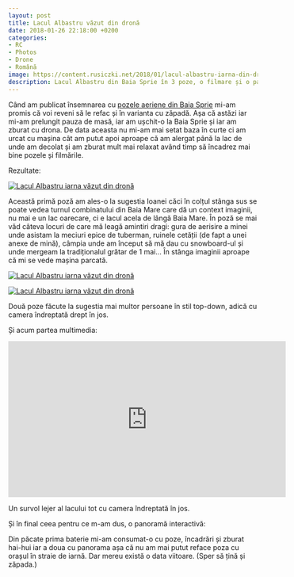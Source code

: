 ```yaml
---
layout: post
title: Lacul Albastru văzut din dronă
date: 2018-01-26 22:18:00 +0200
categories:
- RC
- Photos
- Drone
- Română
image: https://content.rusiczki.net/2018/01/lacul-albastru-iarna-din-drona-1-1000x750.jpg
description: Lacul Albastru din Baia Sprie în 3 poze, o filmare și o panoramă făcute cu drona iarna.
---
```

Când am publicat însemnarea cu [pozele aeriene din Baia Sprie](https://www.rusiczki.net/2018/01/13/imagini-aeriene-de-final-de-an/) mi-am promis că voi reveni să le refac și în varianta cu zăpadă. Așa că astăzi iar mi-am prelungit pauza de masă, iar am ușchit-o la Baia Sprie și iar am zburat cu drona. De data aceasta nu mi-am mai setat baza în curte ci am urcat cu mașina cât am putut apoi aproape că am alergat până la lac de unde am decolat și am zburat mult mai relaxat având timp să încadrez mai bine pozele și filmările.

Rezultate:

[![Lacul Albastru iarna văzut din dronă](https://content.rusiczki.net/2018/01/lacul-albastru-iarna-din-drona-1-1000x750.jpg)](https://content.rusiczki.net/2018/01/lacul-albastru-iarna-din-drona-1.jpg)

Această primă poză am ales-o la sugestia Ioanei căci în colțul stânga sus se poate vedea turnul combinatului din Baia Mare care dă un context imaginii, nu mai e un lac oarecare, ci e lacul acela de lângă Baia Mare. În poză se mai văd câteva locuri de care mă leagă amintiri dragi: gura de aerisire a minei unde asistam la meciuri epice de tuberman, ruinele cetății (de fapt a unei anexe de mină), câmpia unde am început să mă dau cu snowboard-ul și unde mergeam la tradiționalul grătar de 1 mai... În stânga imaginii aproape că mi se vede mașina parcată.

[![Lacul Albastru iarna văzut din dronă](https://content.rusiczki.net/2018/01/lacul-albastru-iarna-din-drona-2-1000x750.jpg)](https://content.rusiczki.net/2018/01/lacul-albastru-iarna-din-drona-2.jpg)

[![Lacul Albastru iarna văzut din dronă](https://content.rusiczki.net/2018/01/lacul-albastru-iarna-din-drona-3-1000x750.jpg)](https://content.rusiczki.net/2018/01/lacul-albastru-iarna-din-drona-3.jpg)

Două poze făcute la sugestia mai multor persoane în stil top-down, adică cu camera îndreptată drept în jos.

Și acum partea multimedia:

<div class="video-wrapper"><iframe width="560" height="315" src="https://www.youtube.com/embed/DELZ1EbqZfw?rel=0&amp;showinfo=0" frameborder="0" gesture="media" allow="encrypted-media" allowfullscreen></iframe></div>

Un survol lejer al lacului tot cu camera îndreptată în jos.

Și în final ceea pentru ce m-am dus, o panoramă interactivă:

<script src="https://static.kuula.io/embed.js" data-kuula="https://kuula.co/share/7ldy9?fs=1&vr=0&thumbs=1&chromeless=0&logo=0" data-width="100%" data-height="640px"></script>

Din păcate prima baterie mi-am consumat-o cu poze, încadrări și zburat hai-hui iar a doua cu panorama așa că nu am mai putut reface poza cu orașul în straie de iarnă. Dar mereu există o data viitoare. (Sper să țină și zăpada.)
